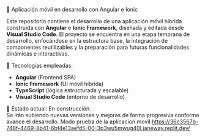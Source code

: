 🚀 Aplicación móvil en desarrollo con Angular e Ionic

Este repositorio contiene el desarrollo de una aplicación móvil híbrida construida con **Angular** e **Ionic Framework**, diseñada y editada desde **Visual Studio Code**. El proyecto se encuentra en una etapa temprana de desarrollo, enfocándose en la estructura base, la integración de componentes reutilizables y la preparación para futuras funcionalidades dinámicas e interactivas.

🔧 Tecnologías empleadas:
- **Angular** (Frontend SPA)
- **Ionic Framework** (UI móvil híbrida)
- **TypeScript** (lógica estructurada y escalable)
- **Visual Studio Code** (entorno de desarrollo)

📌 Estado actual: En construcción.  
Se irán subiendo nuevas versiones y mejoras de forma progresiva conforme avance el desarrollo.
Modo prueba de la aplicacion movil:https://36c3567b-748f-4469-8b41-6bf4e13aefd5-00-3p3wu5mwug40l.janeway.replit.dev/


